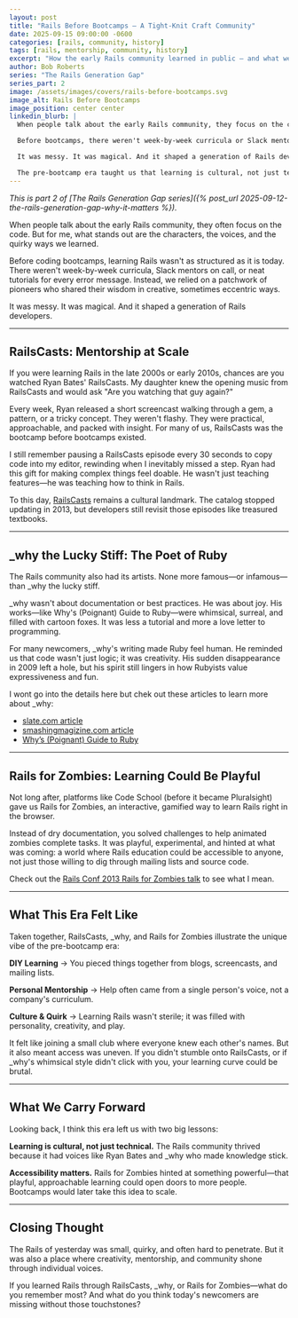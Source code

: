 ```yaml
---
layout: post
title: "Rails Before Bootcamps — A Tight‑Knit Craft Community"
date: 2025-09-15 09:00:00 -0600
categories: [rails, community, history]
tags: [rails, mentorship, community, history]
excerpt: "How the early Rails community learned in public — and what we can bring forward now."
author: Bob Roberts
series: "The Rails Generation Gap"
series_part: 2
image: /assets/images/covers/rails-before-bootcamps.svg
image_alt: Rails Before Bootcamps
image_position: center center
linkedin_blurb: |
  When people talk about the early Rails community, they focus on the code. For me, what stands out are the characters and quirky ways we learned.

  Before bootcamps, there weren't week-by-week curricula or Slack mentors. We relied on RailsCasts (Ryan Bates teaching us to think in Rails), _why the lucky stiff (making Ruby feel human with cartoon foxes), and Rails for Zombies (gamified learning in the browser).

  It was messy. It was magical. And it shaped a generation of Rails developers.

  The pre-bootcamp era taught us that learning is cultural, not just technical. What do you remember most from those early days? And what are today's newcomers missing without those touchstones?
---
```


*This is part 2 of [The Rails Generation Gap series]({% post_url 2025-09-12-the-rails-generation-gap-why-it-matters %}).*

When people talk about the early Rails community, they often focus on the code. But for me, what stands out are the characters, the voices, and the quirky ways we learned.

Before coding bootcamps, learning Rails wasn't as structured as it is today. There weren't week-by-week curricula, Slack mentors on call, or neat tutorials for every error message. Instead, we relied on a patchwork of pioneers who shared their wisdom in creative, sometimes eccentric ways.

It was messy. It was magical. And it shaped a generation of Rails developers.

---

## RailsCasts: Mentorship at Scale

If you were learning Rails in the late 2000s or early 2010s, chances are you watched Ryan Bates' RailsCasts.  My daughter knew the opening music from RailsCasts and would ask "Are you watching that guy again?"

Every week, Ryan released a short screencast walking through a gem, a pattern, or a tricky concept. They weren't flashy. They were practical, approachable, and packed with insight. For many of us, RailsCasts was the bootcamp before bootcamps existed.

I still remember pausing a RailsCasts episode every 30 seconds to copy code into my editor, rewinding when I inevitably missed a step. Ryan had this gift for making complex things feel doable. He wasn't just teaching features—he was teaching how to think in Rails.

To this day, [RailsCasts](http://railscasts.com/) remains a cultural landmark. The catalog stopped updating in 2013, but developers still revisit those episodes like treasured textbooks.

---

## _why the Lucky Stiff: The Poet of Ruby

The Rails community also had its artists. None more famous—or infamous—than _why the lucky stiff.

_why wasn't about documentation or best practices. He was about joy. His works—like Why's (Poignant) Guide to Ruby—were whimsical, surreal, and filled with cartoon foxes. It was less a tutorial and more a love letter to programming.

For many newcomers, _why's writing made Ruby feel human. He reminded us that code wasn't just logic; it was creativity. His sudden disappearance in 2009 left a hole, but his spirit still lingers in how Rubyists value expressiveness and fun.

 I wont go into the details here but chek out these articles to learn more about _why:

- [slate.com article](https://www.slate.com/articles/technology/technology/2012/03/ruby_ruby_on_rails_and__why_the_disappearance_of_one_of_the_world_s_most_beloved_computer_programmers_.html)
- [smashingmagizine.com article](https://www.smashingmagazine.com/2010/05/why-a-tale-of-a-post-modern-genius/)
- [Why’s (Poignant) Guide to Ruby](https://poignant.guide/)

---

## Rails for Zombies: Learning Could Be Playful

Not long after, platforms like Code School (before it became Pluralsight) gave us Rails for Zombies, an interactive, gamified way to learn Rails right in the browser.

Instead of dry documentation, you solved challenges to help animated zombies complete tasks. It was playful, experimental, and hinted at what was coming: a world where Rails education could be accessible to anyone, not just those willing to dig through mailing lists and source code.

Check out the [Rails Conf 2013 Rails for Zombies talk](https://www.youtube.com/watch?v=4Vk4W767lak) to see what I mean.

---

## What This Era Felt Like

Taken together, RailsCasts, _why, and Rails for Zombies illustrate the unique vibe of the pre-bootcamp era:

**DIY Learning** → You pieced things together from blogs, screencasts, and mailing lists.

**Personal Mentorship** → Help often came from a single person's voice, not a company's curriculum.

**Culture & Quirk** → Learning Rails wasn't sterile; it was filled with personality, creativity, and play.

It felt like joining a small club where everyone knew each other's names. But it also meant access was uneven. If you didn't stumble onto RailsCasts, or if _why's whimsical style didn't click with you, your learning curve could be brutal.

---

## What We Carry Forward

Looking back, I think this era left us with two big lessons:

**Learning is cultural, not just technical.** The Rails community thrived because it had voices like Ryan Bates and _why who made knowledge stick.

**Accessibility matters.** Rails for Zombies hinted at something powerful—that playful, approachable learning could open doors to more people. Bootcamps would later take this idea to scale.

---

## Closing Thought

The Rails of yesterday was small, quirky, and often hard to penetrate. But it was also a place where creativity, mentorship, and community shone through individual voices.

If you learned Rails through RailsCasts, _why, or Rails for Zombies—what do you remember most? And what do you think today's newcomers are missing without those touchstones?
